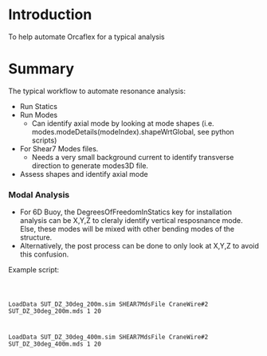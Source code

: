 # Introduction

To help automate Orcaflex for a typical analysis

# Summary

The typical workflow to automate resonance analysis:
- Run Statics
- Run Modes
    - Can identify axial mode by looking at mode shapes (i.e. modes.modeDetails(modeIndex).shapeWrtGlobal, see python scripts)
- For Shear7 Modes files. 
    - Needs a very small background current to identify transverse direction to generate modes3D file.
- Assess shapes and identify axial mode 


### Modal Analysis

- For 6D Buoy, the DegreesOfFreedomInStatics key for installation analysis can be X,Y,Z to cleraly identify vertical resposnance mode. Else, these modes will be mixed with other bending modes of the structure.
- Alternatively, the post process can be done to only look at X,Y,Z to avoid this confusion.

Example script:

<code>

LoadData SUT_DZ_30deg_200m.sim
SHEAR7MdsFile CraneWire#2 SUT_DZ_30deg_200m.mds 1 20

LoadData SUT_DZ_30deg_400m.sim
SHEAR7MdsFile CraneWire#2 SUT_DZ_30deg_400m.mds 1 20

</code>

